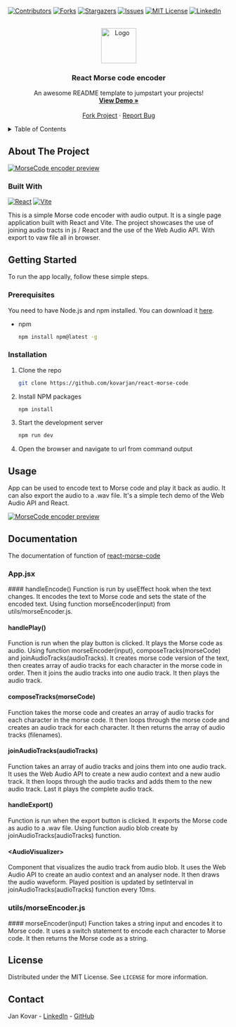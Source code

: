 <a name="readme-top"></a>

[![Contributors][contributors-shield]][contributors-url]
[![Forks][forks-shield]][forks-url]
[![Stargazers][stars-shield]][stars-url]
[![Issues][issues-shield]][issues-url]
[![MIT License][license-shield]][license-url]
[![LinkedIn][linkedin-shield]][linkedin-url]

<!-- PROJECT LOGO -->
<br />
<div align="center">
  <a href="https://github.com/kovarjan/react-morse-code/blob/master/README.md">
    <img src="https://morsecode-encoder.earc.eu/morse-icon.svg" alt="Logo" width="80" height="80">
  </a>

  <h3 align="center">React Morse code encoder</h3>

  <p align="center">
    An awesome README template to jumpstart your projects!
    <br />
    <a href="https://morsecode-encoder.earc.eu/"><strong>View Demo »</strong></a>
    <br />
    <br />
    <a href="https://github.com/kovarjan/react-morse-code">Fork Project</a>
    ·
    <a href="https://github.com/kovarjan/react-morse-code/issues/new?labels=bug&template=bug-report---.md">Report Bug</a>
  </p>
</div>

<!-- TABLE OF CONTENTS -->
<details>
  <summary>Table of Contents</summary>
  <ol>
    <li>
      <a href="#about-the-project">About The Project</a>
      <ul>
        <li><a href="#built-with">Built With</a></li>
      </ul>
    </li>
    <li>
      <a href="#getting-started">Getting Started</a>
      <ul>
        <li><a href="#prerequisites">Prerequisites</a></li>
        <li><a href="#installation">Installation</a></li>
      </ul>
    </li>
    <li><a href="#usage">Usage</a></li>
    <li><a href="#documentation">Documentation</a></li>
    <li><a href="#license">License</a></li>
    <li><a href="#contact">Contact</a></li>
  </ol>
</details>


<!-- ABOUT THE PROJECT -->
## About The Project

[![MorseCode encoder preview][product-screenshot-preview]](https://morsecode-encoder.earc.eu/docs/img/AppWithExample.png)

### Built With
[![React][React.js]][React-url]
[![Vite][Vite.dev]][Vite-url]

This is a simple Morse code encoder with audio output. It is a single page application built with React and Vite. The project showcases the use of joining audio tracts in js / React and the use of the Web Audio API. With export to vaw file all in browser.

<!-- GETTING STARTED -->
## Getting Started

To run the app locally, follow these simple steps.

### Prerequisites

You need to have Node.js and npm installed. You can download it [here](https://nodejs.org/).
* npm
  ```sh
  npm install npm@latest -g
  ```

### Installation

1. Clone the repo
   ```sh
   git clone https://github.com/kovarjan/react-morse-code
    ```
2. Install NPM packages
    ```sh
    npm install
    ```
3. Start the development server
    ```sh
    npm run dev
    ```
4. Open the browser and navigate to url from command output

<!-- USAGE EXAMPLES -->
## Usage

App can be used to encode text to Morse code and play it back as audio. It can also export the audio to a .wav file. It's a simple tech demo of the Web Audio API and React.

[![MorseCode encoder preview][product-screenshot]](https://morsecode-encoder.earc.eu/docs/img/AppWithExample.png)

<!-- DOCUMENTATION -->
## Documentation

The documentation of function of [react-morse-code](https://github.com/kovarjan/react-morse-code)

### App.jsx
#### handleEncode()
Function is run by useEffect hook when the text changes. It encodes the text to Morse code and sets the state of the encoded text. Using function morseEncoder(input) from utils/morseEncoder.js.

#### handlePlay()
Function is run when the play button is clicked. It plays the Morse code as audio. Using function morseEncoder(input), composeTracks(morseCode) and joinAudioTracks(audioTracks).
It creates morse code version of the text, then creates array of audio tracks for each character in the morse code in order. Then it joins the audio tracks into one audio track. It then plays the audio track.

#### composeTracks(morseCode)
Function takes the morse code and creates an array of audio tracks for each character in the morse code. It then loops through the morse code and creates an audio track for each character. It then returns the array of audio tracks (filenames).

#### joinAudioTracks(audioTracks)
Function takes an array of audio tracks and joins them into one audio track. It uses the Web Audio API to create a new audio context and a new audio track. It then loops through the audio tracks and adds them to the new audio track. Last it plays the complete audio track.

#### handleExport()
Function is run when the export button is clicked. It exports the Morse code as audio to a .wav file. Using function audio blob create by joinAudioTracks(audioTracks) function.

#### \<AudioVisualizer\>
Component that visualizes the audio track from audio blob. It uses the Web Audio API to create an audio context and an analyser node. It then draws the audio waveform. Played position is updated by setInterval in joinAudioTracks(audioTracks) function every 10ms.

### utils/morseEncoder.js
#### morseEncoder(input)
Function takes a string input and encodes it to Morse code. It uses a switch statement to encode each character to Morse code. It then returns the Morse code as a string.

<!-- LICENSE -->
## License

Distributed under the MIT License. See `LICENSE` for more information.

<!-- CONTACT -->
## Contact

Jan Kovar - [LinkedIn](https://www.linkedin.com/in/jan-kov%C3%A1%C5%99-133b7217a/) - [GitHub](https://github.com/kovarjan)


<!-- MARKDOWN LINKS & IMAGES -->
[contributors-shield]: https://img.shields.io/github/contributors/kovarjan/react-morse-code.svg?style=for-the-badge
[contributors-url]: https://github.com/kovarjan/react-morse-code/graphs/contributors
[forks-shield]: https://img.shields.io/github/forks/kovarjan/react-morse-code.svg?style=for-the-badge
[forks-url]: https://github.com/kovarjan/react-morse-code/network/members
[stars-shield]: https://img.shields.io/github/stars/kovarjan/react-morse-code.svg?style=for-the-badge
[stars-url]: https://github.com/kovarjan/react-morse-code/stargazers
[issues-shield]: https://img.shields.io/github/issues/kovarjan/react-morse-code.svg?style=for-the-badge
[issues-url]: https://github.com/kovarjan/react-morse-code/issues
[license-shield]: https://img.shields.io/github/license/kovarjan/react-morse-code.svg?style=for-the-badge
[license-url]: https://github.com/kovarjan/react-morse-code/blob/master/LICENSE.txt
[linkedin-shield]: https://img.shields.io/badge/-LinkedIn-black.svg?style=for-the-badge&logo=linkedin&colorB=555
[linkedin-url]: https://linkedin.com/in/othneildrew
[React.js]: https://img.shields.io/badge/React-20232A?style=for-the-badge&logo=react&logoColor=61DAFB
[React-url]: https://reactjs.org/
[Vite.dev]: https://img.shields.io/badge/Vite-20232A?style=for-the-badge&logo=vite&logoColor=61DAFB
[Vite-url]: https://vitejs.dev/
[product-screenshot]: https://morsecode-encoder.earc.eu/docs/img/AppPreview.png
[product-screenshot-preview]: https://morsecode-encoder.earc.eu/docs/img/AppWithExample.png
